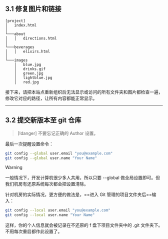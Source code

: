 ## 3.1 修复图片和链接

```
[project]
│   index.html
│
└───about
│   │   directions.html
│   
└───beverages
│   │   elixirs.html
│
└───images
    │   blue.jpg
    │   drinks.gif
    │   green.jpg
    │   lightblue.jpg
    │   red.jpg
```

接下来，请把本站点重新组织后无法显示或访问的所有文件夹和图片都检查一遍，修改它对应的路径，让所有内容都能正常显示。

___
## 3.2 提交新版本至 git 仓库

>[!danger]
> 不要忘记正确的 Author 设置。

最后一次提醒设置命令：
```bash
git config --global user.email "you@example.com"
git config --global user.name "Your Name"
```

>[!warning]
> 一般情况下，开发计算机很少多人共用，所以只要 --global 做全局设置即可。但我们机房有还原系统每次都会把设置清除。

针对机房的实际情况，更方便的做法是，==进入 Git 管理的项目文件夹后==输入：

```bash
git config --local user.email "you@example.com"
git config --local user.name "Your Name"
```

这样，你的个人信息就会被记录在不还原的 f 盘下项目文件夹中的 .git 文件夹下。不用每次重启都作此设置了。
